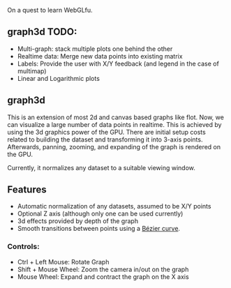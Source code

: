 On a quest to learn WebGLfu.

## graph3d TODO: 

* Multi-graph: stack multiple plots one behind the other
* Realtime data: Merge new data points into existing matrix
* Labels: Provide the user with X/Y feedback (and legend in the case of multimap)
* Linear and Logarithmic plots


## graph3d

This is an extension of most 2d and canvas based graphs like flot.  Now, we can visualize a large number of data points in realtime. This is achieved by using the 3d graphics power of the GPU.  There are initial setup costs related to building the dataset and transforming it into 3-axis points.  Afterwards, panning, zooming, and expanding of the graph is rendered on the GPU.

Currently, it normalizes any dataset to a suitable viewing window.

## Features

* Automatic normalization of any datasets, assumed to be X/Y points
* Optional Z axis (although only one can be used currently)
* 3d effects provided by depth of the graph
* Smooth transitions between points using a [Bézier curve][1].


### Controls:

* Ctrl + Left Mouse: Rotate Graph
* Shift + Mouse Wheel: Zoom the camera in/out on the graph
* Mouse Wheel: Expand and contract the graph on the X axis

[1]: http://en.wikipedia.org/wiki/B%C3%A9zier_curve